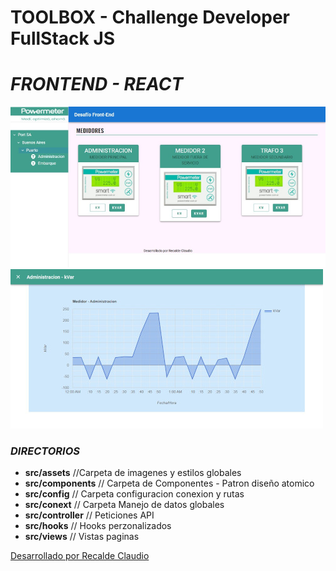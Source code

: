 # TOOLBOX - Challenge Developer FullStack JS 

# _FRONTEND - REACT_

![](./src/assets/img/challenge1.jpg)
![](./src/assets/img/challenge2.jpg)

### **_DIRECTORIOS_**
- **src/assets**        //Carpeta de imagenes y estilos globales 
- **src/components**    // Carpeta de Componentes - Patron diseño atomico 
- **src/config**    // Carpeta configuracion conexion y rutas
- **src/conext**    // Carpeta Manejo de datos globales
- **src/controller**    // Peticiones  API
- **src/hooks**    // Hooks perzonalizados
- **src/views**    // Vistas paginas






[Desarrollado por Recalde Claudio](https://cr.net.ar)

